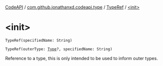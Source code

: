 [CodeAPI](../../index.md) / [com.github.jonathanxd.codeapi.type](../index.md) / [TypeRef](index.md) / [&lt;init&gt;](.)

# &lt;init&gt;

`TypeRef(specifiedName: String)`

`TypeRef(outerType: `[`Type`](http://docs.oracle.com/javase/6/docs/api/java/lang/reflect/Type.html)`?, specifiedName: String)`

Reference to a type, this is only intended to be used to inform outer types.

